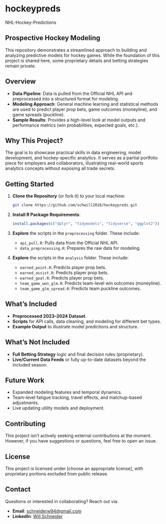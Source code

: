 # hockeypreds
NHL-Hockey-Predictions

## Prospective Hockey Modeling

This repository demonstrates a streamlined approach to building and analyzing predictive models for hockey games. While the foundation of this project is shared here, some proprietary details and betting strategies remain private.

## Overview

- **Data Pipeline**: Data is pulled from the Official NHL API and preprocessed into a structured format for modeling.
- **Modeling Approach**: General machine learning and statistical methods are used to predict player prop bets, game outcomes (moneyline), and game spreads (puckline).
- **Sample Results**: Provides a high-level look at model outputs and performance metrics (win probabilities, expected goals, etc.).

## Why This Project?

The goal is to showcase practical skills in data engineering, model development, and hockey-specific analytics. It serves as a partial portfolio piece for employers and collaborators, illustrating real-world sports analytics concepts without exposing all trade secrets.

## Getting Started

1. **Clone the Repository** (or fork it) to your local machine:

   ```bash
   git clone https://github.com/schwill2018/hockeypreds.git
   ```

2. **Install R Package Requirements**:

   ```r
   install.packages(c("dplyr", "tidymodels", "tidyverse", "ggplot2"))
   ```

3. **Explore** the scripts in the `preprocessing` folder. These include:
   - `api_pull.R`: Pulls data from the Official NHL API.
   - `data_preprocessing.R`: Prepares the raw data for modeling.  

4. **Explore** the scripts in the `analysis` folder. These include:
   - `earned_point.R`: Predicts player prop bets.
   - `earned_assist.R`: Predicts player prop bets.
   - `earned_goal.R`: Predicts player prop bets.
   - `team_game_won_glm.R`: Predicts team-level win outcomes (moneyline).
   - `team_game_glm_spread.R`: Predicts team puckline outcomes.
## What’s Included

- **Preprocessed 2023–2024 Dataset**.
- **Scripts** for API calls, data cleaning, and modeling for different bet types.
- **Example Output** to illustrate model predictions and structure.

## What’s Not Included

- **Full Betting Strategy** logic and final decision rules (proprietary).
- **Live/Current Data Feeds** or fully up-to-date datasets beyond the included season.

## Future Work

- Expanded modeling features and temporal dynamics.
- Team-level fatigue tracking, travel effects, and matchup-based adjustments.
- Live updating utility models and deployment.

## Contributing

This project isn’t actively seeking external contributions at the moment. However, if you have suggestions or questions, feel free to open an issue.

## License

This project is licensed under [choose an appropriate license], with proprietary portions excluded from public release.

## Contact

Questions or interested in collaborating? Reach out via:
- **Email**: [schneiderw94@gmail.com](mailto:schneiderw94@gmail.com)
- **LinkedIn**: [Will Schneider](https://www.linkedin.com/in/willschneider214/)
